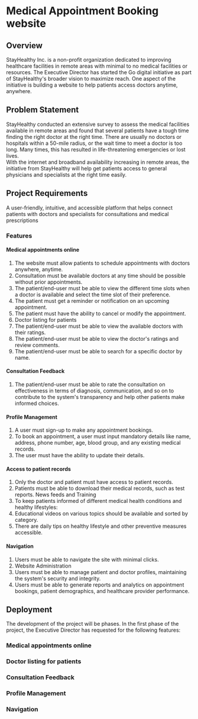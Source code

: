 # Medical Appointment Booking website

## Overview
StayHealthy Inc. is a non-profit organization dedicated to improving healthcare facilities in remote areas with minimal to no medical facilities or resources. The Executive Director has started the Go digital initiative as part of StayHealthy's broader vision to maximize reach. One aspect of the initiative is building a website to help patients access doctors anytime, anywhere.

## Problem Statement
StayHealthy conducted an extensive survey to assess the medical facilities available in remote areas and found that several patients have a tough time finding the right doctor at the right time. There are usually no doctors or hospitals within a 50-mile radius, or the wait time to meet a doctor is too long. Many times, this has resulted in life-threatening emergencies or lost lives.  
With the internet and broadband availability increasing in remote areas, the initiative from StayHealthy will help get patients access to general physicians and specialists at the right time easily.

## Project Requirements
A user-friendly, intuitive, and accessible platform that helps connect patients with doctors and specialists for consultations and medical prescriptions

### Features
#### Medical appointments online
1. The website must allow patients to schedule appointments with doctors anywhere, anytime.
2. Consultation must be available doctors at any time should be possible without prior appointments.
3. The patient/end-user must be able to view the different time slots when a doctor is available and select the time slot of their preference.
4. The patient must get a reminder or notification on an upcoming appointment.
5. The patient must have the ability to cancel or modify the appointment.
6. Doctor listing for patients
7. The patient/end-user must be able to view the available doctors with their ratings.
8. The patient/end-user must be able to view the doctor's ratings and review comments.
9. The patient/end-user must be able to search for a specific doctor by name.

#### Consultation Feedback
1. The patient/end-user must be able to rate the consultation on effectiveness in terms of diagnosis, communication, and so on to contribute to the system's transparency and help other patients make informed choices.

#### Profile Management
1. A user must sign-up to make any appointment bookings.
2. To book an appointment, a user must input mandatory details like name, address, phone number, age, blood group, and any existing medical records.
3. The user must have the ability to update their details.

#### Access to patient records
1. Only the doctor and patient must have access to patient records.
2. Patients must be able to download their medical records, such as test reports.
News feeds and Training
3. To keep patients informed of different medical health conditions and healthy lifestyles:
4. Educational videos on various topics should be available and sorted by category.
5. There are daily tips on healthy lifestyle and other preventive measures accessible.

#### Navigation
1. Users must be able to navigate the site with minimal clicks.
2. Website Administration
3. Users must be able to manage patient and doctor profiles, maintaining the system's security and integrity.
4. Users must be able to generate reports and analytics on appointment bookings, patient demographics, and healthcare provider performance.

## Deployment 
The development of the project will be phases. In the first phase of the project, the Executive Director has requested for the following features:

### Medical appointments online
### Doctor listing for patients
### Consultation Feedback
### Profile Management
### Navigation